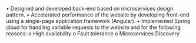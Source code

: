 •	Designed and developed back-end based on microservices design pattern. 
•	Accelerated performance of the website by developing front-end using a single-page application framework (Angular). 
•	Implemented Spring cloud for handling variable requests to the website and for the following reasons: 
  o	High availability
  o	Fault tolerance
  o	Microservices Discovery
